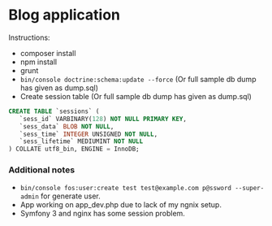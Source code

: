 # Blog application 

Instructions:

 * composer install
 * npm install
 * grunt 
 * ```bin/console doctrine:schema:update --force``` (Or full sample db dump has given as dump.sql)
 * Create session table (Or full sample db dump has given as dump.sql)
 ```sql
 CREATE TABLE `sessions` (
    `sess_id` VARBINARY(128) NOT NULL PRIMARY KEY,
    `sess_data` BLOB NOT NULL,
    `sess_time` INTEGER UNSIGNED NOT NULL,
    `sess_lifetime` MEDIUMINT NOT NULL
) COLLATE utf8_bin, ENGINE = InnoDB;
 ```
 

### Additional notes

 * ```bin/console fos:user:create test test@example.com p@ssword --super-admin``` for generate user.
 * App working on app_dev.php due to lack of my ngnix setup.
 * Symfony 3 and nginx has some session problem.
